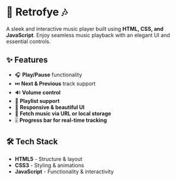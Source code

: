 # 🎵 Retrofye 🎶

A sleek and interactive music player built using **HTML, CSS, and JavaScript**. Enjoy seamless music playback with an elegant UI and essential controls.

## ✨ Features

- 🎧 **Play/Pause** functionality  
- ⏭️ **Next & Previous** track support  
- 🔊 **Volume control**  
- 📜 **Playlist support**  
- 🎨 **Responsive & beautiful UI**  
- 📂 **Fetch music via URL or local storage**  
- 🎚️ **Progress bar for real-time tracking**  



## 🛠️ Tech Stack

- **HTML5** - Structure & layout  
- **CSS3** - Styling & animations  
- **JavaScript** - Functionality & interactivity  


